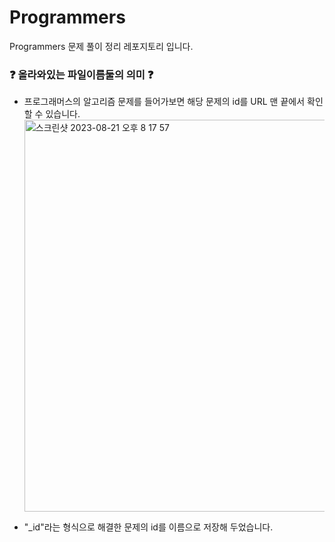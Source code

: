# Programmers

Programmers 문제 풀이 정리 레포지토리 입니다.

### ❓ 올라와있는 파일이름둘의 의미 ❓

- 프로그래머스의 알고리즘 문제를 들어가보면 해당 문제의 id를 URL 맨 끝에서 확인할 수 있습니다.
  <img width="627" alt="스크린샷 2023-08-21 오후 8 17 57" src="https://github.com/BangTtagGum/Programmers/assets/99023627/df695d33-46d6-4e19-98ad-0507db352b37">
  
- "_id"라는 형식으로 해결한 문제의 id를 이름으로 저장해 두었습니다.
